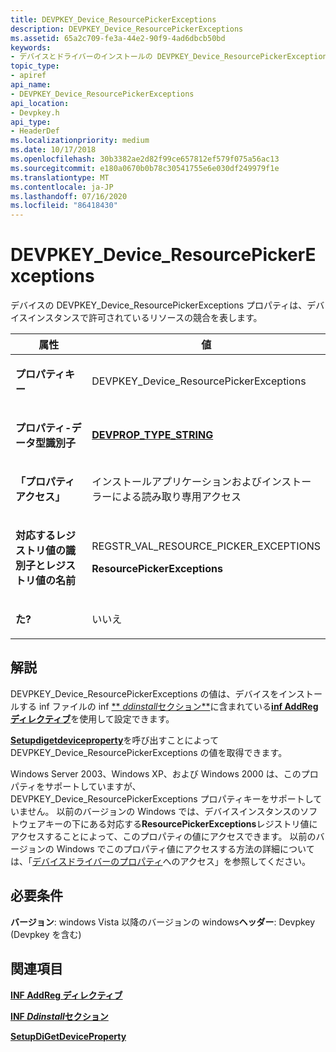 ```yaml
---
title: DEVPKEY_Device_ResourcePickerExceptions
description: DEVPKEY_Device_ResourcePickerExceptions
ms.assetid: 65a2c709-fe3a-44e2-90f9-4ad6dbcb50bd
keywords:
- デバイスとドライバーのインストールの DEVPKEY_Device_ResourcePickerExceptions
topic_type:
- apiref
api_name:
- DEVPKEY_Device_ResourcePickerExceptions
api_location:
- Devpkey.h
api_type:
- HeaderDef
ms.localizationpriority: medium
ms.date: 10/17/2018
ms.openlocfilehash: 30b3382ae2d82f99ce657812ef579f075a56ac13
ms.sourcegitcommit: e180a0670b0b78c30541755e6e030df249979f1e
ms.translationtype: MT
ms.contentlocale: ja-JP
ms.lasthandoff: 07/16/2020
ms.locfileid: "86418430"
---
```

# <a name="devpkey_device_resourcepickerexceptions"></a>DEVPKEY_Device_ResourcePickerExceptions


デバイスの DEVPKEY_Device_ResourcePickerExceptions プロパティは、デバイスインスタンスで許可されているリソースの競合を表します。

<table>
<colgroup>
<col width="50%" />
<col width="50%" />
</colgroup>
<thead>
<tr>
<th>属性</th>
<th>値</th>
</tr>
</thead>
<tbody>
<tr class="odd">
<td align="left"><p><strong>プロパティキー</strong></p></td>
<td align="left"><p>DEVPKEY_Device_ResourcePickerExceptions</p></td>
</tr>
<tr class="even">
<td align="left"><p><strong>プロパティ-データ型識別子</strong></p></td>
<td align="left"><p><a href="devprop-type-string.md" data-raw-source="[&lt;strong&gt;DEVPROP_TYPE_STRING&lt;/strong&gt;](devprop-type-string.md)"><strong>DEVPROP_TYPE_STRING</strong></a></p></td>
</tr>
<tr class="odd">
<td align="left"><p><strong>「プロパティ アクセス」</strong></p></td>
<td align="left"><p>インストールアプリケーションおよびインストーラーによる読み取り専用アクセス</p></td>
</tr>
<tr class="even">
<td align="left"><p><strong>対応するレジストリ値の識別子とレジストリ値の名前</strong></p></td>
<td align="left"><p>REGSTR_VAL_RESOURCE_PICKER_EXCEPTIONS</p>
<p><strong>ResourcePickerExceptions</strong></p></td>
</tr>
<tr class="odd">
<td align="left"><p><strong>た?</strong></p></td>
<td align="left"><p>いいえ</p></td>
</tr>
</tbody>
</table>

 

<a name="remarks"></a>解説
-------

DEVPKEY_Device_ResourcePickerExceptions の値は、デバイスをインストールする inf ファイルの inf [** *ddinstall*セクション**](https://docs.microsoft.com/windows-hardware/drivers/install/inf-ddinstall-section)に含まれている[**inf AddReg ディレクティブ**](https://docs.microsoft.com/windows-hardware/drivers/install/inf-addreg-directive)を使用して設定できます。

[**Setupdigetdeviceproperty**](https://docs.microsoft.com/windows/desktop/api/setupapi/nf-setupapi-setupdigetdevicepropertyw)を呼び出すことによって DEVPKEY_Device_ResourcePickerExceptions の値を取得できます。

Windows Server 2003、Windows XP、および Windows 2000 は、このプロパティをサポートしていますが、DEVPKEY_Device_ResourcePickerExceptions プロパティキーをサポートしていません。 以前のバージョンの Windows では、デバイスインスタンスのソフトウェアキーの下にある対応する**ResourcePickerExceptions**レジストリ値にアクセスすることによって、このプロパティの値にアクセスできます。 以前のバージョンの Windows でこのプロパティ値にアクセスする方法の詳細については、「[デバイスドライバーのプロパティ](https://docs.microsoft.com/windows-hardware/drivers/install/accessing-device-driver-properties)へのアクセス」を参照してください。

<a name="requirements"></a>必要条件
------------

**バージョン**: windows Vista 以降のバージョンの windows**ヘッダー**: Devpkey (Devpkey を含む)


## <a name="see-also"></a>関連項目


[**INF AddReg ディレクティブ**](https://docs.microsoft.com/windows-hardware/drivers/install/inf-addreg-directive)

[**INF *Ddinstall*セクション**](https://docs.microsoft.com/windows-hardware/drivers/install/inf-ddinstall-section)

[**SetupDiGetDeviceProperty**](https://docs.microsoft.com/windows/desktop/api/setupapi/nf-setupapi-setupdigetdevicepropertyw)

 

 






